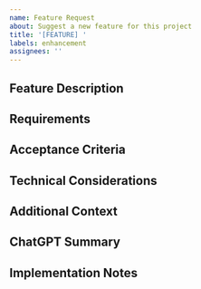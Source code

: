 ```yaml
---
name: Feature Request
about: Suggest a new feature for this project
title: '[FEATURE] '
labels: enhancement
assignees: ''
---
```


## Feature Description
<!-- A clear and concise description of the feature -->

## Requirements
<!-- List the specific requirements for this feature -->

## Acceptance Criteria
<!-- List the conditions that must be met for this feature to be considered complete -->

## Technical Considerations
<!-- Any technical details or architectural considerations -->

## Additional Context
<!-- Add any other context, screenshots, or examples about the feature request here -->

## ChatGPT Summary
<!-- If this issue was generated with ChatGPT, paste the summary here -->

## Implementation Notes
<!-- Any specific implementation details or suggestions --> 